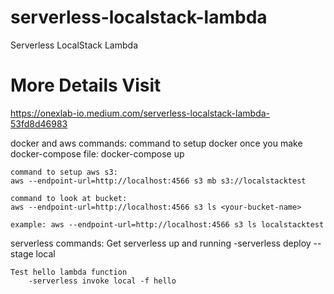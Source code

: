 # serverless-localstack-lambda
Serverless LocalStack Lambda

# More Details Visit

https://onexlab-io.medium.com/serverless-localstack-lambda-53fd8d46983

docker and aws commands:
    command to setup docker once you make docker-compose file:
    docker-compose up

    command to setup aws s3:
    aws --endpoint-url=http://localhost:4566 s3 mb s3://localstacktest

    command to look at bucket:
    aws --endpoint-url=http://localhost:4566 s3 ls <your-bucket-name>

    example: aws --endpoint-url=http://localhost:4566 s3 ls localstacktest

serverless commands:
    Get serverless up and running
        -serverless deploy --stage local 

    Test hello lambda function
        -serverless invoke local -f hello